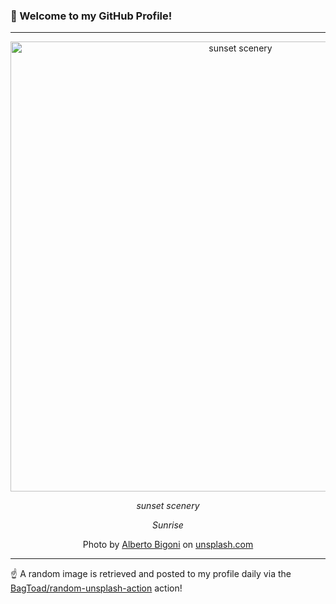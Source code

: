 ### 👋 Welcome to my GitHub Profile!

----

<div align="center">
  <img width="720" src="https://images.unsplash.com/photo-1534771826412-1e6bd9bacca0?crop=entropy&cs=tinysrgb&fit=max&fm=jpg&ixid=M3w1NTI0OTR8MHwxfHJhbmRvbXx8fHx8fHx8fDE3MTA0ODI5NDV8&ixlib=rb-4.0.3&q=80&w=1080" alt="sunset scenery">
  
  <em>sunset scenery</em>
  
  <em>Sunrise</em>
  
  Photo by [Alberto Bigoni](https://www.bigoni.eu) on [unsplash.com](https://unsplash.com/)
</div>

----

☝️ A random image is retrieved and posted to my profile daily via the [BagToad/random-unsplash-action](https://github.com/BagToad/random-unsplash-action) action!
